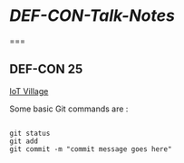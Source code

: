 # *DEF-CON-Talk-Notes*
===

## **DEF-CON 25**



[IoT Village ](https://github.com/Ajay2007/DEF-CON-Talk_Notes/iot_village.txt)


Some basic Git commands are :
```

git status
git add
git commit -m "commit message goes here"
```
